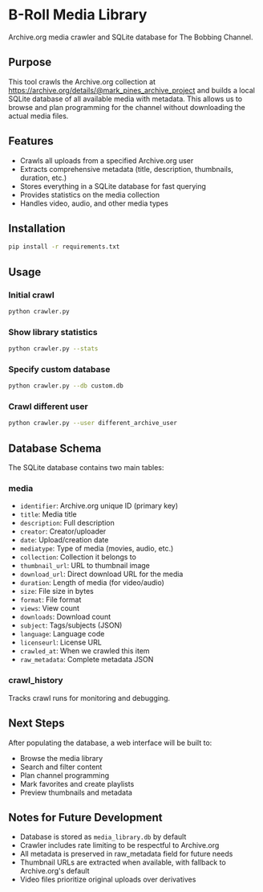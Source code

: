 # B-Roll Media Library

Archive.org media crawler and SQLite database for The Bobbing Channel.

## Purpose

This tool crawls the Archive.org collection at https://archive.org/details/@mark_pines_archive_project and builds a local SQLite database of all available media with metadata. This allows us to browse and plan programming for the channel without downloading the actual media files.

## Features

- Crawls all uploads from a specified Archive.org user
- Extracts comprehensive metadata (title, description, thumbnails, duration, etc.)
- Stores everything in a SQLite database for fast querying
- Provides statistics on the media collection
- Handles video, audio, and other media types

## Installation

```bash
pip install -r requirements.txt
```

## Usage

### Initial crawl
```bash
python crawler.py
```

### Show library statistics
```bash
python crawler.py --stats
```

### Specify custom database
```bash
python crawler.py --db custom.db
```

### Crawl different user
```bash
python crawler.py --user different_archive_user
```

## Database Schema

The SQLite database contains two main tables:

### media
- `identifier`: Archive.org unique ID (primary key)
- `title`: Media title
- `description`: Full description
- `creator`: Creator/uploader
- `date`: Upload/creation date
- `mediatype`: Type of media (movies, audio, etc.)
- `collection`: Collection it belongs to
- `thumbnail_url`: URL to thumbnail image
- `download_url`: Direct download URL for the media
- `duration`: Length of media (for video/audio)
- `size`: File size in bytes
- `format`: File format
- `views`: View count
- `downloads`: Download count
- `subject`: Tags/subjects (JSON)
- `language`: Language code
- `licenseurl`: License URL
- `crawled_at`: When we crawled this item
- `raw_metadata`: Complete metadata JSON

### crawl_history
Tracks crawl runs for monitoring and debugging.

## Next Steps

After populating the database, a web interface will be built to:
- Browse the media library
- Search and filter content
- Plan channel programming
- Mark favorites and create playlists
- Preview thumbnails and metadata

## Notes for Future Development

- Database is stored as `media_library.db` by default
- Crawler includes rate limiting to be respectful to Archive.org
- All metadata is preserved in raw_metadata field for future needs
- Thumbnail URLs are extracted when available, with fallback to Archive.org's default
- Video files prioritize original uploads over derivatives
